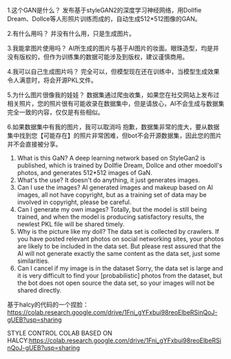 1.这个GAN是什么？
发布基于styleGAN2的深度学习神经网络，用Dollfie Dream、Dollce等人形照片训练而成的，自动生成512*512图像的GAN。

2.有什么用吗？
并没有什么用，只是生成图片。

3.我能拿图片使用吗？
AI所生成的图片与基于AI图片的妆面。眼珠造型，均是并没有版权的，但作为训练集的数据可能涉及到版权，建议谨慎商用。

4.我可以自己生成图片吗？
完全可以，但模型现在还在训练中，当模型生成效果令人满意时，将会开源PKL文件。

5.为什么图片很像我的娃娃？
数据集通过爬虫收集，如果您在社交网站上发布过相关照片，您的照片很有可能收录在数据集中，但是请放心，AI不会生成与数据集完全一致的内容，仅仅是有些相似。

6.如果数据集中有我的图片，我可以取消吗
抱歉，数据集非常的庞大，要从数据集中找到您【可能存在】的照片非常困难，但bot不会开源数据集，因此您的图片并不会直接被分享。

1. What is this GaN?
A deep learning network based on StyleGan2 is published, which is trained by Dollfie Dream, Dollce and other moedoll's photos, and generates 512*512 images of GaN.
2. What's the use? 
It doesn't do anything, it just generates images.
3. Can I use the images?
AI generated images and makeup based on AI images, all not have copyright, but as a training set of data may be involved in copyright, please be careful.
4. Can I generate my own images?
Totally, but the model is still being trained, and when the model is producing satisfactory results, the newlest PKL file will be shared timely.
5. Why is the picture like my doll?
The data set is collected by crawlers. If you have posted relevant photos on social networking sites, your photos are likely to be included in the data set. But please rest assured that the AI will not generate exactly the same content as the data set, just some similarities.
6. Can I cancel if my image is in the dataset
Sorry, the data set is large and it is very difficult to find your [probabilistic] photos from the dataset, but the bot does not open source the data set, so your images will not be shared directly.

基于halcy的代码的一个捏脸：https://colab.research.google.com/drive/1Fni_gYFxbui98reoElbeRSinQoJ-gUEB?usp=sharing

STYLE CONTROL COLAB BASED ON HALCY:https://colab.research.google.com/drive/1Fni_gYFxbui98reoElbeRSinQoJ-gUEB?usp=sharing
